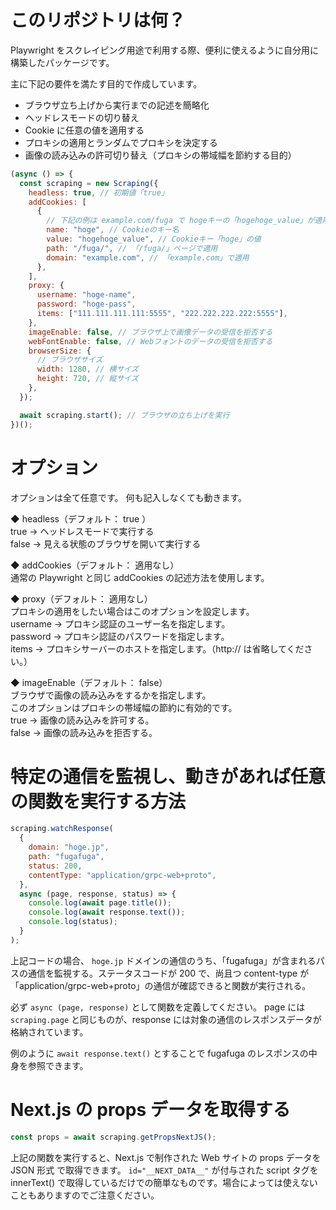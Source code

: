 # このリポジトリは何？

Playwright をスクレイピング用途で利用する際、便利に使えるように自分用に構築したパッケージです。

主に下記の要件を満たす目的で作成しています。

- ブラウザ立ち上げから実行までの記述を簡略化
- ヘッドレスモードの切り替え
- Cookie に任意の値を適用する
- プロキシの適用とランダムでプロキシを決定する
- 画像の読み込みの許可切り替え（プロキシの帯域幅を節約する目的）

```javascript
(async () => {
  const scraping = new Scraping({
    headless: true, // 初期値「true」
    addCookies: [
      {
        // 下記の例は example.com/fuga で hogeキーの「hogehoge_value」が適用される例
        name: "hoge", // Cookieのキー名
        value: "hogehoge_value", // Cookieキー「hoge」の値
        path: "/fuga/", // 「/fuga/」ページで適用
        domain: "example.com", // 「example.com」で適用
      },
    ],
    proxy: {
      username: "hoge-name",
      password: "hoge-pass",
      items: ["111.111.111.111:5555", "222.222.222.222:5555"],
    },
    imageEnable: false, // ブラウザ上で画像データの受信を拒否する
    webFontEnable: false, // Webフォントのデータの受信を拒否する
    browserSize: {
      // ブラウザサイズ
      width: 1280, // 横サイズ
      height: 720, // 縦サイズ
    },
  });

  await scraping.start(); // ブラウザの立ち上げを実行
})();
```

# オプション

オプションは全て任意です。
何も記入しなくても動きます。

◆ headless（デフォルト： true ）  
true -> ヘッドレスモードで実行する  
false -> 見える状態のブラウザを開いて実行する

◆ addCookies（デフォルト： 適用なし）  
通常の Playwright と同じ addCookies の記述方法を使用します。

◆ proxy（デフォルト： 適用なし）  
プロキシの適用をしたい場合はこのオプションを設定します。  
username -> プロキシ認証のユーザー名を指定します。  
password -> プロキシ認証のパスワードを指定します。  
items -> プロキシサーバーのホストを指定します。（http:// は省略してください。）

◆ imageEnable（デフォルト： false）  
ブラウザで画像の読み込みをするかを指定します。  
このオプションはプロキシの帯域幅の節約に有効的です。  
true -> 画像の読み込みを許可する。  
false -> 画像の読み込みを拒否する。

# 特定の通信を監視し、動きがあれば任意の関数を実行する方法

```javascript
scraping.watchResponse(
  {
    domain: "hoge.jp",
    path: "fugafuga",
    status: 200,
    contentType: "application/grpc-web+proto",
  },
  async (page, response, status) => {
    console.log(await page.title());
    console.log(await response.text());
    console.log(status);
  }
);
```

上記コードの場合、 `hoge.jp` ドメインの通信のうち、「fugafuga」が含まれるパスの通信を監視する。ステータスコードが 200 で、尚且つ content-type が 「application/grpc-web+proto」の通信が確認できると関数が実行される。

必ず `async (page, response)` として関数を定義してください。
page には `scraping.page` と同じものが、response には対象の通信のレスポンスデータが格納されています。

例のように `await response.text()` とすることで fugafuga のレスポンスの中身を参照できます。

# Next.js の props データを取得する

```javascript
const props = await scraping.getPropsNextJS();
```

上記の関数を実行すると、Next.js で制作された Web サイトの props データを JSON 形式 で取得できます。
`id="__NEXT_DATA__"` が付与された script タグを innerText() で取得しているだけでの簡単なものです。場合によっては使えないこともありますのでご注意ください。

